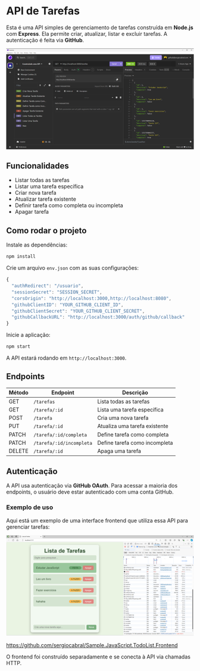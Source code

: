 # API de Tarefas

Esta é uma API simples de gerenciamento de tarefas construída em **Node.js** com **Express**. Ela permite criar, atualizar, listar e excluir tarefas. A autenticação é feita via **GitHub**.

![API no Insomnia](./assets/insomnia.png)

## Funcionalidades

- Listar todas as tarefas
- Listar uma tarefa específica
- Criar nova tarefa
- Atualizar tarefa existente
- Definir tarefa como completa ou incompleta
- Apagar tarefa

## Como rodar o projeto

Instale as dependências:
```bash
npm install
```

Crie um arquivo `env.json` com as suas configurações:
```javascript
{
  "authRedirect": "/usuario",
  "sessionSecret": "SESSION_SECRET",
  "corsOrigin": "http://localhost:3000,http://localhost:8080",
  "githubClientID": "YOUR_GITHUB_CLIENT_ID",
  "githubClientSecret": "YOUR_GITHUB_CLIENT_SECRET",
  "githubCallbackURL": "http://localhost:3000/auth/github/callback"
}

```

Inicie a aplicação:
```bash
npm start
```

A API estará rodando em `http://localhost:3000`.

## Endpoints

| Método  | Endpoint              | Descrição                         |
| ------- | --------------------- | --------------------------------- |
| GET     | `/tarefas`             | Lista todas as tarefas           |
| GET     | `/tarefa/:id`          | Lista uma tarefa específica      |
| POST    | `/tarefa`              | Cria uma nova tarefa             |
| PUT     | `/tarefa/:id`          | Atualiza uma tarefa existente    |
| PATCH   | `/tarefa/:id/completa` | Define tarefa como completa      |
| PATCH   | `/tarefa/:id/incompleta` | Define tarefa como incompleta  |
| DELETE  | `/tarefa/:id`          | Apaga uma tarefa                 |

## Autenticação

A API usa autenticação via **GitHub OAuth**. Para acessar a maioria dos endpoints, o usuário deve estar autenticado com uma conta GitHub.

### Exemplo de uso

Aqui está um exemplo de uma interface frontend que utiliza essa API para gerenciar tarefas:

![Frontend para a API](./assets/frontend.png)

https://github.com/sergiocabral/Sample.JavaScript.TodoList.Frontend

O frontend foi construído separadamente e se conecta à API via chamadas HTTP.
